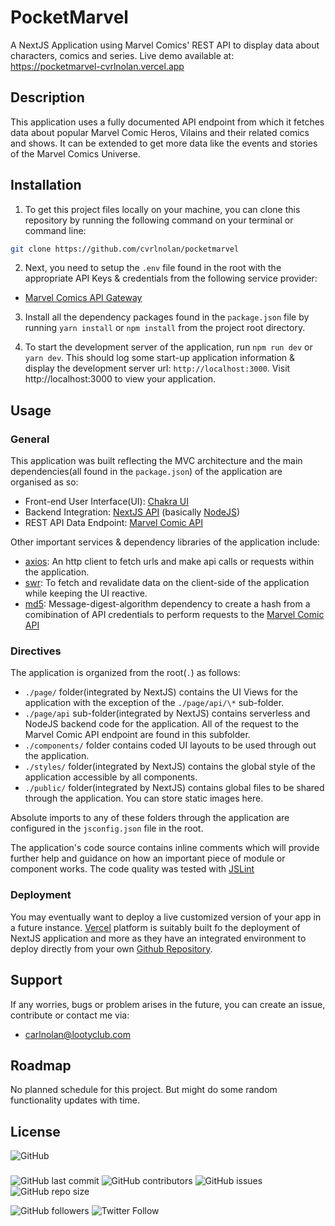 # PocketMarvel

A NextJS Application using Marvel Comics' REST API to display data about characters, comics and series.
Live demo available at: https://pocketmarvel-cvrlnolan.vercel.app

## Description

This application uses a fully documented API endpoint from which it fetches data about popular Marvel Comic Heros, Vilains and their related comics and shows. It can be extended to get more data like the events and stories of the Marvel Comics Universe.

## Installation

1. To get this project files locally on your machine, you can clone this repository by running the following command on your terminal or command line:

```bash
git clone https://github.com/cvrlnolan/pocketmarvel
```

2. Next, you need to setup the `.env` file found in the root with the appropriate API Keys & credentials from the following service provider:

- [Marvel Comics API Gateway](https://developer.marvel.com)

3. Install all the dependency packages found in the `package.json` file by running `yarn install` or `npm install` from the project root directory.

4. To start the development server of the application, run `npm run dev` or `yarn dev`. This should log some start-up application information & display the development server url: `http://localhost:3000`. Visit http://localhost:3000 to view your application.

## Usage

### General

This application was built reflecting the MVC architecture and the main dependencies(all found in the `package.json`) of the application are organised as so:

- Front-end User Interface(UI): [Chakra UI](https://chakra-ui.com/)
- Backend Integration: [NextJS API](https://nextjs.org/docs/api-routes/introduction) (basically [NodeJS](https://nodejs.org/))
- REST API Data Endpoint: [Marvel Comic API](https://developer.marvel.com)

Other important services & dependency libraries of the application include:

- [axios](https://www.npmjs.com/package/axios): An http client to fetch urls and make api calls or requests within the application.
- [swr](https://swr.vercel.app/): To fetch and revalidate data on the client-side of the application while keeping the UI reactive.
- [md5](https://www.npmjs.com/package/md5): Message-digest-algorithm dependency to create a hash from a comibination of API credentials to perform requests to the [Marvel Comic API](https://developer.marvel.com/account)

### Directives

The application is organized from the root(`.`) as follows:

- `./page/` folder(integrated by NextJS) contains the UI Views for the application with the exception of the `./page/api/\*` sub-folder.
- `./page/api` sub-folder(integrated by NextJS) contains serverless and NodeJS backend code for the application. All of the request to the Marvel Comic API endpoint are found in this subfolder.
- `./components/` folder contains coded UI layouts to be used through out the application.
- `./styles/` folder(integrated by NextJS) contains the global style of the application accessible by all components.
- `./public/` folder(integrated by NextJS) contains global files to be shared through the application. You can store static images here.

Absolute imports to any of these folders through the application are configured in the `jsconfig.json` file in the root.

The application's code source contains inline comments which will provide further help and guidance on how an important piece of module or component works. The code quality was tested with [JSLint](https://www.jslint.com/)

### Deployment

You may eventually want to deploy a live customized version of your app in a future instance. [Vercel](https://vercel.com/) platform is suitably built fo the deployment of NextJS application and more as they have an integrated environment to deploy directly from your own [Github Repository](https://github.com/new).

## Support

If any worries, bugs or problem arises in the future, you can create an issue, contribute or contact me via:

- [carlnolan@lootyclub.com](mailto:carlnolan@lootyclub.com)

## Roadmap

No planned schedule for this project. But might do some random functionality updates with time.

## License

![GitHub](https://img.shields.io/github/license/cvrlnolan/pocketmarvel)

###

![GitHub last commit](https://img.shields.io/github/last-commit/cvrlnolan/pocketmarvel) ![GitHub contributors](https://img.shields.io/github/contributors/cvrlnolan/pocketmarvel) ![GitHub issues](https://img.shields.io/github/issues/cvrlnolan/pocketmarvel) ![GitHub repo size](https://img.shields.io/github/repo-size/cvrlnolan/pocketmarvel)

![GitHub followers](https://img.shields.io/github/followers/cvrlnolan?style=social) ![Twitter Follow](https://img.shields.io/twitter/follow/realcarlnolan?style=social)

